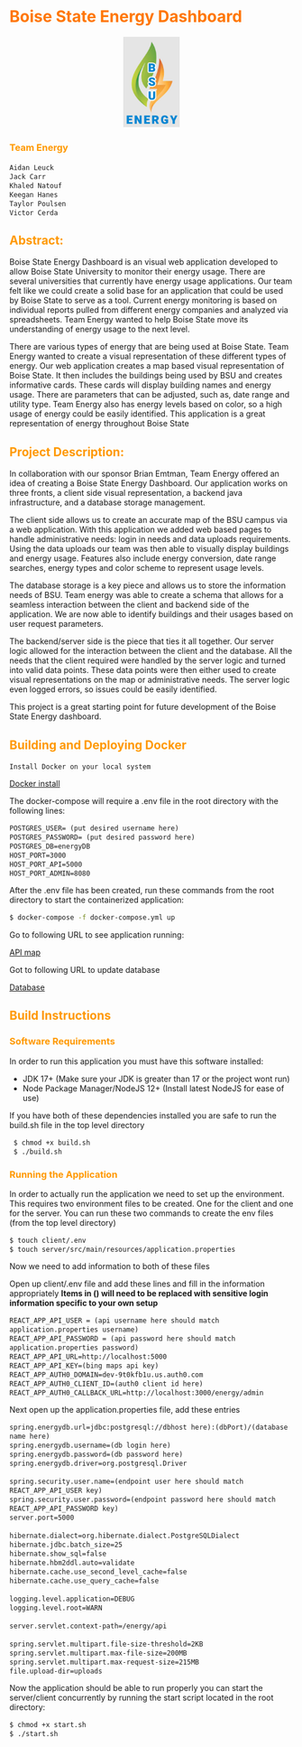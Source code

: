 # <span style="color: #FF7700;font-weight: bold;"> Boise State Energy Dashboard </span>

<p>
    <center><img src="../client/src/imgs/gray-logo-scaled.jpeg" width=100></center>
</p>
    
### <span style="color: #FF9900">Team Energy</span>

```
Aidan Leuck
Jack Carr
Khaled Natouf
Keegan Hanes
Taylor Poulsen
Victor Cerda
```

## <span style="color: #FF9900">Abstract:</span>

Boise State Energy Dashboard is an visual web application developed to allow Boise State University to monitor their energy usage.  There are several universities that currently have energy usage applications.  Our team felt like we could create a solid base for an application that could be used by Boise State to serve as a tool.  Current energy monitoring is based on individual reports pulled from different energy companies and analyzed via spreadsheets. Team Energy wanted to help Boise State move its understanding of energy usage to the next level.

There are various types of energy that are being used at Boise State.  Team Energy wanted to create a visual representation of these different types of energy.  Our web application creates a map based visual representation of Boise State.  It then includes the buildings being used by BSU and creates informative cards.  These cards will display building names and energy usage.  There are parameters that can be adjusted, such as, date range and utility type.  Team Energy also has energy levels based on color, so a high usage of energy could be easily identified.  This application is a great representation of energy throughout Boise State

## <span style="color: #FF9900">Project Description:</span>
In collaboration with our sponsor Brian Emtman, Team Energy offered an idea of creating a Boise State Energy Dashboard.  Our application works on three fronts, a client side visual representation, a backend java infrastructure, and a database storage management.  

The client side allows us to create an accurate map of the BSU campus via a web application.  With this application we added web based pages to handle administrative needs:  login in needs and data uploads requirements.  Using the data uploads our team was then able to visually display buildings and energy usage.  Features also  include energy conversion, date range searches, energy types and color scheme to represent usage levels.  

The database storage is a key piece and allows us to store the information needs of BSU.  Team energy was able to create a schema that allows for a seamless interaction between the client and backend side of the application.  We are now able to identify buildings and their usages based on user request parameters.  

The backend/server side is the piece that ties it all together.  Our server logic allowed for the interaction between the client and the database.  All the needs that the client required were handled by the server logic and turned into valid data points.  These data points were then either used to create visual representations on the map or administrative needs.  The server logic even logged errors, so issues could be easily identified.  

This project is a great starting point for future development of the Boise State Energy dashboard.  


## <span style="color: #FF9900">Building and Deploying Docker</span>
    
    Install Docker on your local system
[Docker install](https://docs.docker.com/get-docker)

<p>The docker-compose will require a .env file in the root directory with the following lines:</p>

```
POSTGRES_USER= (put desired username here)
POSTGRES_PASSWORD= (put desired password here)
POSTGRES_DB=energyDB
HOST_PORT=3000
HOST_PORT_API=5000
HOST_PORT_ADMIN=8080
```
<p>After the .env file has been created, run these commands from the root directory to start the containerized application:</p>

```bash
$ docker-compose -f docker-compose.yml up
```

Go to following URL to see application running:
    
[API map](http://localhost:3000/energy)

Got to following URL to update database

[Database](http://locahost:8080/)

## <span style="color: #FF9900">Build Instructions</span>
### <span style="color: #FF9900">Software Requirements</span>

<p>
In order to run this application you must have this software installed:
</p>

- JDK 17+ (Make sure your JDK is greater than 17 or the project wont run)
- Node Package Manager/NodeJS 12+ (Install latest NodeJS for ease of use)

<p>
If you have both of these dependencies installed you are safe to run the build.sh file in the top level directory
</p>

```
 $ chmod +x build.sh 
 $ ./build.sh
 ```
### <span style="color: #FF9900">Running the Application</span>

<p>In order to actually run the application we need to set up the environment. This requires two environment files to be created. One for the client and one for the server. You can run these two commands to create the env files (from the top level directory)
</p>

```
$ touch client/.env
$ touch server/src/main/resources/application.properties
```

Now we need to add information to both of these files

Open up client/.env file and add these lines and fill in the information appropriately
**Items in () will need to be replaced with sensitive login information
specific to your own setup**

```
REACT_APP_API_USER = (api username here should match application.properties username)
REACT_APP_API_PASSWORD = (api password here should match application.properties password)
REACT_APP_API_URL=http://localhost:5000
REACT_APP_API_KEY=(bing maps api key)
REACT_APP_AUTH0_DOMAIN=dev-9t0kfb1u.us.auth0.com
REACT_APP_AUTH0_CLIENT_ID=(auth0 client id here)
REACT_APP_AUTH0_CALLBACK_URL=http://localhost:3000/energy/admin
```

Next open up the application.properties file, add these entries

```
spring.energydb.url=jdbc:postgresql://dbhost here):(dbPort)/(database name here)
spring.energydb.username=(db login here)
spring.energydb.password=(db password here)
spring.energydb.driver=org.postgresql.Driver

spring.security.user.name=(endpoint user here should match REACT_APP_API_USER key)
spring.security.user.password=(endpoint password here should match REACT_APP_API_PASSWORD key)
server.port=5000

hibernate.dialect=org.hibernate.dialect.PostgreSQLDialect
hibernate.jdbc.batch_size=25
hibernate.show_sql=false
hibernate.hbm2ddl.auto=validate
hibernate.cache.use_second_level_cache=false
hibernate.cache.use_query_cache=false

logging.level.application=DEBUG
logging.level.root=WARN

server.servlet.context-path=/energy/api

spring.servlet.multipart.file-size-threshold=2KB
spring.servlet.multipart.max-file-size=200MB
spring.servlet.multipart.max-request-size=215MB
file.upload-dir=uploads
```

Now the application should be able to run properly you can start
the server/client concurrently by running the start script located in 
the root directory:

```
$ chmod +x start.sh
$ ./start.sh
```
